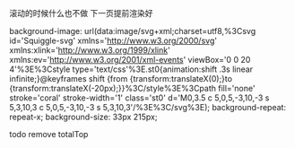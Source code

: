 滚动的时候什么也不做 下一页提前渲染好

background-image: url(data:image/svg+xml;charset=utf8,%3Csvg id='Squiggle-svg' xmlns='http://www.w3.org/2000/svg' xmlns:xlink='http://www.w3.org/1999/xlink' xmlns:ev='http://www.w3.org/2001/xml-events' viewBox='0 0 20 4'%3E%3Cstyle type='text/css'%3E.st0{animation:shift .3s linear infinite;}@keyframes shift {from {transform:translateX(0);}to {transform:translateX(-20px);}}%3C/style%3E%3Cpath fill='none' stroke='coral' stroke-width='1' class='st0' d='M0,3.5 c 5,0,5,-3,10,-3 s 5,3,10,3 c 5,0,5,-3,10,-3 s 5,3,10,3'/%3E%3C/svg%3E);
background-repeat: repeat-x;
background-size: 33px 215px;

todo remove totalTop
